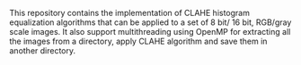 This repository contains the implementation of CLAHE histogram equalization
algorithms that can be applied to a set of 8 bit/ 16 bit, RGB/gray scale images. 
It also support multithreading using OpenMP for extracting all the images from a 
directory, apply CLAHE algorithm and save them in another directory.  
